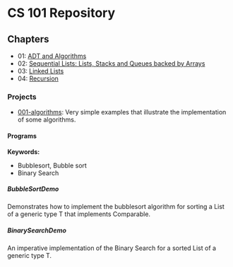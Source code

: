 # CS 101 Repository

## Chapters
* 01: [ADT and Algorithms](../../01-adt-and-algorithms/README.md)
* 02: [Sequential Lists: Lists, Stacks and Queues backed by Arrays](../../02-sequential-lists/README.md)
* 03: [Linked Lists](../../03-linked-lists/README.md)
* 04: [Recursion](../../04-recursion/README.md)

### Projects
* [001-algorithms](README.md): Very simple examples that illustrate the implementation of some algorithms.

#### Programs

**Keywords:**
+ Bubblesort, Bubble sort
+ Binary Search


##### BubbleSortDemo
Demonstrates how to implement the bubblesort algorithm for sorting a List of a generic type T that implements Comparable.
			
##### BinarySearchDemo
An imperative implementation of the Binary Search for a sorted List of a generic type T.
